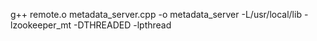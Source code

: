 g++ remote.o metadata_server.cpp -o metadata_server -L/usr/local/lib -lzookeeper_mt -DTHREADED  -lpthread
